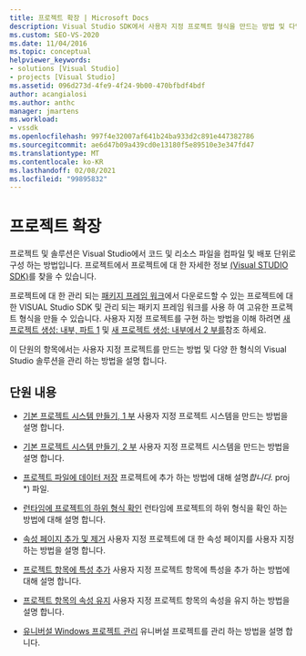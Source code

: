 ```yaml
---
title: 프로젝트 확장 | Microsoft Docs
description: Visual Studio SDK에서 사용자 지정 프로젝트 형식을 만드는 방법 및 다양 한 형식의 Visual Studio 솔루션을 관리 하는 방법에 대해 알아봅니다.
ms.custom: SEO-VS-2020
ms.date: 11/04/2016
ms.topic: conceptual
helpviewer_keywords:
- solutions [Visual Studio]
- projects [Visual Studio]
ms.assetid: 096d273d-4fe9-4f24-9b00-470bfbdf4bdf
author: acangialosi
ms.author: anthc
manager: jmartens
ms.workload:
- vssdk
ms.openlocfilehash: 997f4e32007af641b24ba933d2c891e447382786
ms.sourcegitcommit: ae6d47b09a439cd0e13180f5e89510e3e347fd47
ms.translationtype: MT
ms.contentlocale: ko-KR
ms.lasthandoff: 02/08/2021
ms.locfileid: "99895832"
---
```

# <a name="extend-projects"></a>프로젝트 확장
프로젝트 및 솔루션은 Visual Studio에서 코드 및 리소스 파일을 컴파일 및 배포 단위로 구성 하는 방법입니다. 프로젝트에서 프로젝트에 대 한 자세한 정보 [(Visual STUDIO SDK)](../extensibility/extending-projects.md)를 찾을 수 있습니다.

 프로젝트에 대 한 관리 되는 [패키지 프레임 워크](https://github.com/tunnelvisionlabs/MPFProj10)에서 다운로드할 수 있는 프로젝트에 대 한 VISUAL Studio SDK 및 관리 되는 패키지 프레임 워크를 사용 하 여 고유한 프로젝트 형식을 만들 수 있습니다. 사용자 지정 프로젝트를 구현 하는 방법을 이해 하려면 [새 프로젝트 생성: 내부, 파트 1](../extensibility/internals/new-project-generation-under-the-hood-part-one.md) 및 [새 프로젝트 생성: 내부에서 2 부를](../extensibility/internals/new-project-generation-under-the-hood-part-two.md)참조 하세요.

 이 단원의 항목에서는 사용자 지정 프로젝트를 만드는 방법 및 다양 한 형식의 Visual Studio 솔루션을 관리 하는 방법을 설명 합니다.

## <a name="in-this-section"></a>단원 내용
- [기본 프로젝트 시스템 만들기, 1 부](../extensibility/creating-a-basic-project-system-part-1.md) 사용자 지정 프로젝트 시스템을 만드는 방법을 설명 합니다.

- [기본 프로젝트 시스템 만들기, 2 부](../extensibility/creating-a-basic-project-system-part-2.md) 사용자 지정 프로젝트 시스템을 만드는 방법을 설명 합니다.

- [프로젝트 파일에 데이터 저장](../extensibility/saving-data-in-project-files.md) 프로젝트에 추가 하는 방법에 대해 설명<em>합니다.</em> proj *) 파일.

- [런타임에 프로젝트의 하위 형식 확인](../extensibility/verifying-subtypes-of-a-project-at-run-time.md) 런타임에 프로젝트의 하위 형식을 확인 하는 방법에 대해 설명 합니다.

- [속성 페이지 추가 및 제거](../extensibility/adding-and-removing-property-pages.md) 사용자 지정 프로젝트에 대 한 속성 페이지를 사용자 지정 하는 방법을 설명 합니다.

- [프로젝트 항목에 특성 추가](../extensibility/adding-an-attribute-to-a-project-item.md) 사용자 지정 프로젝트 항목에 특성을 추가 하는 방법에 대해 설명 합니다.

- [프로젝트 항목의 속성 유지](../extensibility/persisting-the-property-of-a-project-item.md) 사용자 지정 프로젝트 항목의 속성을 유지 하는 방법을 설명 합니다.

- [유니버설 Windows 프로젝트 관리](../extensibility/managing-universal-windows-projects.md) 유니버설 프로젝트를 관리 하는 방법을 설명 합니다.

